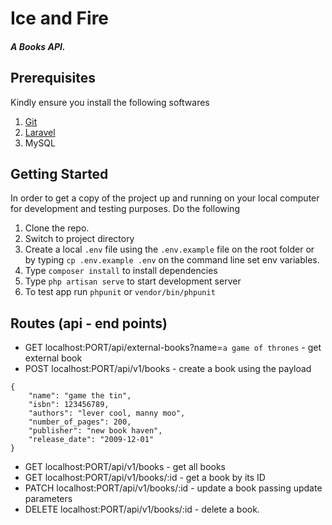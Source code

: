 # Ice and Fire

##### A Books API.

## Prerequisites

Kindly ensure you install the following softwares

1. [Git](https://git-scm.com/)
2. [Laravel](https://laravel.com)
3. MySQL

## Getting Started

In order to get a copy of the project up and running on your local computer for development and testing purposes.
Do the following

1. Clone the repo.
2. Switch to project directory
3. Create a local `.env` file using the `.env.example` file on the root folder or by typing `cp .env.example .env` on the command line set env variables.
4. Type `composer install` to install dependencies
5. Type `php artisan serve` to start development server 
6. To test app run `phpunit` or `vendor/bin/phpunit`

## Routes (api - end points)

- GET  localhost:PORT/api/external-books?name=`a game of thrones` - get external book
- POST  localhost:PORT/api/v1/books - create a book
using the payload
```
{
    "name": "game the tin",
    "isbn": 123456789,
    "authors": "lever cool, manny moo",
    "number_of_pages": 200,
    "publisher": "new book haven",
    "release_date": "2009-12-01" 
}
```

- GET  localhost:PORT/api/v1/books - get all books
- GET  localhost:PORT/api/v1/books/:id - get a book by its ID
- PATCH  localhost:PORT/api/v1/books/:id - update a book passing update parameters
- DELETE  localhost:PORT/api/v1/books/:id - delete a book. 

